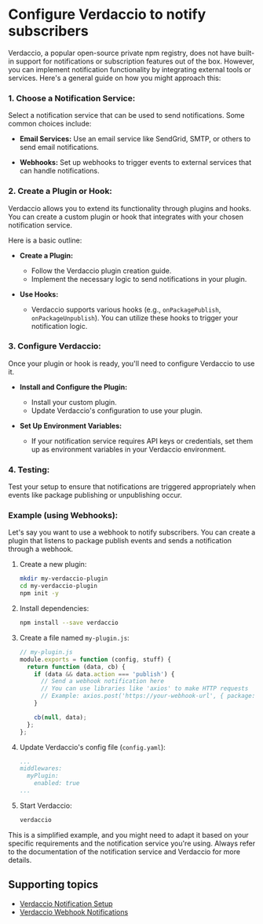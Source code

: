 # Configure Verdaccio to notify subscribers

Verdaccio, a popular open-source private npm registry, does not have built-in support for notifications or subscription features out of the box. However, you can implement notification functionality by integrating external tools or services. Here's a general guide on how you might approach this:

### 1. Choose a Notification Service:

Select a notification service that can be used to send notifications. Some common choices include:

- **Email Services:** Use an email service like SendGrid, SMTP, or others to send email notifications.
  
- **Webhooks:** Set up webhooks to trigger events to external services that can handle notifications.

### 2. Create a Plugin or Hook:

Verdaccio allows you to extend its functionality through plugins and hooks. You can create a custom plugin or hook that integrates with your chosen notification service.

Here is a basic outline:

- **Create a Plugin:**
  - Follow the Verdaccio plugin creation guide.
  - Implement the necessary logic to send notifications in your plugin.

- **Use Hooks:**
  - Verdaccio supports various hooks (e.g., `onPackagePublish`, `onPackageUnpublish`). You can utilize these hooks to trigger your notification logic.

### 3. Configure Verdaccio:

Once your plugin or hook is ready, you'll need to configure Verdaccio to use it.

- **Install and Configure the Plugin:**
  - Install your custom plugin.
  - Update Verdaccio's configuration to use your plugin.
  
- **Set Up Environment Variables:**
  - If your notification service requires API keys or credentials, set them up as environment variables in your Verdaccio environment.

### 4. Testing:

Test your setup to ensure that notifications are triggered appropriately when events like package publishing or unpublishing occur.

### Example (using Webhooks):

Let's say you want to use a webhook to notify subscribers. You can create a plugin that listens to package publish events and sends a notification through a webhook.

1. Create a new plugin:

   ```bash
   mkdir my-verdaccio-plugin
   cd my-verdaccio-plugin
   npm init -y
   ```

2. Install dependencies:

   ```bash
   npm install --save verdaccio
   ```

3. Create a file named `my-plugin.js`:

   ```javascript
   // my-plugin.js
   module.exports = function (config, stuff) {
     return function (data, cb) {
       if (data && data.action === 'publish') {
         // Send a webhook notification here
         // You can use libraries like 'axios' to make HTTP requests
         // Example: axios.post('https://your-webhook-url', { package: data.package });
       }

       cb(null, data);
     };
   };
   ```

4. Update Verdaccio's config file (`config.yaml`):

   ```yaml
   ...
   middlewares:
     myPlugin:
       enabled: true
   ...
   ```

5. Start Verdaccio:

   ```bash
   verdaccio
   ```

This is a simplified example, and you might need to adapt it based on your specific requirements and the notification service you're using. Always refer to the documentation of the notification service and Verdaccio for more details.

## Supporting topics

  - [Verdaccio Notification Setup](https://chat.openai.com/share/f4970737-2f10-4eca-94ea-43c7f898b6b1)
  - [Verdaccio Webhook Notifications](https://chat.openai.com/share/95f1c15c-5bb7-48e2-a627-703ac0a2e259)
